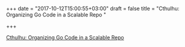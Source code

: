 +++
date = "2017-10-12T15:00:55+03:00"
draft = false
title = "Cthulhu: Organizing Go Code in a Scalable Repo  "

+++

<p><a href="https://blog.digitalocean.com/cthulhu-organizing-go-code-in-a-scalable-repo/">Cthulhu: Organizing Go Code in a Scalable Repo  </a></p>

